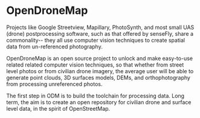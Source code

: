 OpenDroneMap
===

Projects like Google Streetview, Mapillary, PhotoSynth, and most small UAS (drone) postprocessing software, such as that offered by senseFly, share a commonality-- they all use computer vision techniques to create spatial data from un-referenced photography.

OpenDroneMap is an open source project to unlock and make easy-to-use related related computer vision techniques, so that whether from street level photos or from civilian drone imagery, the average user will be able to generate point clouds, 3D surfaces models, DEMs, and orthophotography from processing unreferenced photos.

The first step in ODM is to build the toolchain for processing data. Long term, the aim is to create an open repository for civilian drone and surface level data, in the spirit of OpenStreetMap​.
